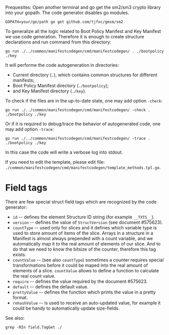Prequesites:
Open another terminal and go get the sm2/sm3 crypto library into your gopath.
The code generator disables go modules.
```
GOPATH=your/go/path go get github.com/tjfoc/gmsm/sm2
```

To generalize all the logic related to Boot Policy Manifest and Key Manifest
we use code generation. Therefore it is enough to create structure declarations
and run command from this directory:
```
go run ./../common/manifestcodegen/cmd/manifestcodegen/ . ./bootpolicy ./key
```

It will performe the code autogeneration in directories:
* Current directory (`.`), which contains common structures for different manifests;
* Boot Policy Manifest directory (`./bootpolicy`);
* and Key Manifest directory (`./key`).

To check if the files are in the up-to-date state, one may add option `-check`:
```
go run ./../common/manifestcodegen/cmd/manifestcodegen/ -check . ./bootpolicy ./key
```

Or if it is required to debug/trace the behavior of autogenerated code, one
may add option `-trace`:
```
go run ./../common/manifestcodegen/cmd/manifestcodegen/ -trace . ./bootpolicy ./key
```

In this case the code will write a verbose log into stdout.

If you need to edit the template, please edit file: `./common/manifestcodegen/cmd/manifestcodegen/template_methods.tpl.go`.

# Field tags

There are few special struct field tags which are recognized by the code
generator:
* `id` -- defines the element Structure ID string (for example `__TXTS__`).
* `version` -- defines the value of `StructVersion` (see document #575623).
* `countType` -- used only for slices and it defines which variable type is
  used to store amount of items of the slice. Arrays in a structure in a Manifest
  is almost always prepended with a count variable, and we automatically map
  it to the real amount of elements of our slice. And to do that we need to know
  the bitsize of the counter, therefore this tag exists.
* `countValue` -- (see also `countType`) sometimes a counter requires special
  transformations before it could be maped into the real amount of elements
  of a slice. `countValue` allows to define a function to calculate the
  real count value.
* `require` -- defines the value required by the document #575623.
* `default` -- defines the default value.
* `prettyValue` -- defines the function which prints the value in a pretty format.
* `rehashValue` -- is used to receive an auto-updated value, for example it could
  be handy to automatically update size-fields.

See also:
```
grep -RIn field.TagGet ./
```